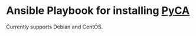 # Ansible Playbook for installing [PyCA](https://github.com/opencast/pyCA)

Currently supports Debian and CentOS.
